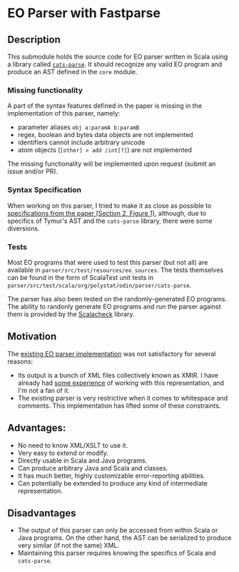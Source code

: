 # EO Parser with Fastparse

## Description

This submodule holds the source code for EO parser written in Scala using a library
called [`cats-parse`](https://github.com/typelevel/cats-parse). It should recognize any valid EO program and produce an
AST defined in the `core` module.

### Missing functionality

A part of the syntax features defined in the paper is missing in the implementation of this parser, namely:

- parameter aliases `obj a:paramA b:paramB`
- regex, boolean and bytes data objects are not implemented
- identifiers cannot include arbitrary unicode
- atom objects (`[other] > add /int[?]`) are not implemented

The missing functionality will be implemented upon request (submit an issue and/or PR).

### Syntax Specification

When working on this parser, I tried to make it as close as possible
to [specifications from the paper (Section 2, Figure 1)](https://www.eolang.org/eolang-paper.pdf), although, due to
specifics of Tymur's AST and the `cats-parse` library, there were some diversions.

### Tests

Most EO programs that were used to test this parser (but not all) are available
in `parser/src/test/resources/eo_sources`. The tests themselves can be found in the form of ScalaTest unit tests
in `parser/src/test/scala/org/polystat/odin/parser/cats-parse`.

The parser has also been tested on the randomly-generated EO programs. The ability to randonly generate EO programs and
run the parser against them is provided by the [Scalacheck](https://github.com/typelevel/scalacheck) library.

## Motivation

The [existing EO parser implementation](https://github.com/cqfn/eo/tree/master/eo-parser) was not satisfactory for
several reasons:

- Its output is a bunch of XML files collectively known as XMIR. I have already
  had [some experience](https://github.com/polystat/eo2py/blob/main/eo2py-maven-plugin/src/main/resources/org.eolang.maven/pre/to-python.xsl)
  of working with this representation, and I'm not a fan of it.
- The existing parser is very restrictive when it comes to whitespace and comments. This implementation has lifted some
  of these constraints.

## Advantages:

- No need to know XML/XSLT to use it.
- Very easy to extend or modify.
- Directly usable in Scala and Java programs.
- Can produce arbitrary Java and Scala and classes.
- It has much better, highly customizable error-reporting abilities.
- Can potentially be extended to produce any kind of intermediate representation.

## Disadvantages

- The output of this parser can only be accessed from within Scala or Java programs. On the other hand, the AST can be
  serialized to produce very similar (if not the same) XML.
- Maintaining this parser requires knowing the specifics of Scala and `cats-parse`.
